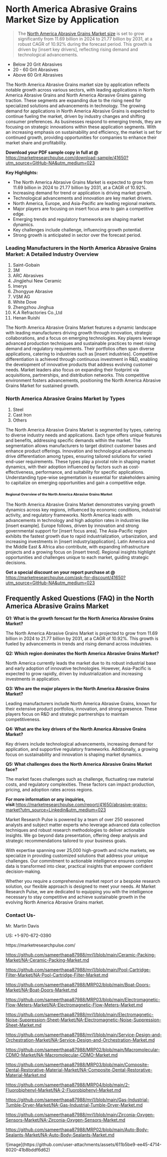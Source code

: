 <h1>North America Abrasive Grains Market&nbsp;Size by Application</h1><blockquote><p>The <a href="https://marketresearchpulse.com/download-sample/41650?utm_source=GitHub-NA&amp;utm_medium=023">North America Abrasive Grains Market size</a> is set to grow significantly from 11.69 billion in 2024 to 21.77 billion by 2031, at a robust CAGR of 10.92% during the forecast period. This growth is driven by [insert key drivers], reflecting rising demand and technological advancements.</p></blockquote><ul><li>Below 20 Grit Abrasives <li> 20 - 60 Grit Abrasives <li> Above 60 Grit Abrasives</li></ul><p>The North America Abrasive Grains market size by application reflects notable growth across various sectors, with leading applications in North America Abrasive Grains and North America Abrasive Grains gaining traction. These segments are expanding due to the rising need for specialized solutions and advancements in technology. The growing demand for applications in North America Abrasive Grains is expected to continue fueling the market, driven by industry changes and shifting consumer preferences. As businesses respond to emerging trends, they are focusing on strategic innovations within these application segments. With an increasing emphasis on sustainability and efficiency, the market is set for continued growth, providing opportunities for companies to enhance their market share and profitability.</p><p><strong>Download your PDF sample copy in full at @ </strong><a href="https://marketresearchpulse.com/download-sample/41650?utm_source=GitHub-NA&amp;utm_medium=023">https://marketresearchpulse.com/download-sample/41650?utm_source=GitHub-NA&amp;utm_medium=023</a></p><p><strong>Key Highlights: </strong></p><ul><li>The North America Abrasive Grains Market is expected to grow from 11.69 billion in 2024 to 21.77 billion by 2031, at a CAGR of 10.92%.</li><li>Increasing demand for trend or application is driving market growth.</li><li>Technological advancements and innovation are key market drivers.</li><li>North America, Europe, and Asia-Pacific are leading regional markets.</li><li>Major players are focusing on insert focus area to gain a competitive edge.</li><li>Emerging trends and regulatory frameworks are shaping market dynamics.</li><li>Key challenges include challenge, influencing growth potential.</li><li>Strong growth is anticipated in sector over the forecast period.</li></ul><h3>Leading Manufacturers in the North America Abrasive Grains Market: A Detailed Industry Overview</h3><ol><li>Saint-Gobain</li><li>3M</li><li>ARC Abrasives</li><li>Jingjiehui New Ceramic</li><li>Imerys</li><li>Zhongyue Abrasive</li><li>VSM AG</li><li>White Dove</li><li>Zhengzhou Jinghua</li><li>K.A Refractories Co.,Ltd</li><li>Henan Ruishi</li></ol><div class="flex max-w-full flex-col flex-grow"><div class="min-h-8 text-message flex w-full flex-col items-end gap-2 whitespace-normal break-words [.text-message+&amp;]:mt-5" dir="auto" data-message-author-role="assistant" data-message-id="fd8432e4-4910-450d-b182-61b7bfb0a01f" data-message-model-slug="gpt-4o"><div class="flex w-full flex-col gap-1 empty:hidden first:pt-[3px]"><div class="markdown prose w-full break-words dark:prose-invert light"><p>The North America Abrasive Grains Market features a dynamic landscape with leading manufacturers driving growth through innovation, strategic collaborations, and a focus on emerging technologies. Key players leverage advanced production techniques and sustainable practices to meet rising demand and regulatory requirements. Their portfolios often span diverse applications, catering to industries such as [insert industries]. Competitive differentiation is achieved through continuous investment in R&amp;D, enabling the development of innovative products that address evolving customer needs. Market leaders also focus on expanding their footprint via acquisitions, partnerships, and distribution networks. This competitive environment fosters advancements, positioning the North America Abrasive Grains Market for sustained growth.</p></div></div></div></div><h3>North America Abrasive Grains Market by Types</h3><ol><li>Steel <li> Cast Iron <li> Others</li></ol><div class="flex max-w-full flex-col flex-grow"><div class="min-h-8 text-message flex w-full flex-col items-end gap-2 whitespace-normal break-words [.text-message+&amp;]:mt-5" dir="auto" data-message-author-role="assistant" data-message-id="084470be-0bb7-4664-bddf-5156b4f41249" data-message-model-slug="gpt-4o-mini"><div class="flex w-full flex-col gap-1 empty:hidden first:pt-[3px]"><div class="markdown prose w-full break-words dark:prose-invert light"><p>The North America Abrasive Grains Market is segmented by types, catering to diverse industry needs and applications. Each type offers unique features and benefits, addressing specific demands within the market. The segmentation allows manufacturers to target distinct customer bases and enhance product offerings. Innovation and technological advancements drive differentiation among types, ensuring tailored solutions for varied end-user requirements. These types play a pivotal role in shaping market dynamics, with their adoption influenced by factors such as cost-effectiveness, performance, and suitability for specific applications. Understanding type-wise segmentation is essential for stakeholders aiming to capitalize on emerging opportunities and gain a competitive edge.</p></div></div></div></div><h3><span style="font-size: 11px;">Regional Overview of the North America Abrasive Grains Market</span></h3><div class="flex max-w-full flex-col flex-grow"><div class="min-h-8 text-message flex w-full flex-col items-end gap-2 whitespace-normal break-words [.text-message+&amp;]:mt-5" dir="auto" data-message-author-role="assistant" data-message-id="e9038762-ce64-4e30-91c9-9bd413514231" data-message-model-slug="gpt-4o-mini"><div class="flex w-full flex-col gap-1 empty:hidden first:pt-[3px]"><div class="markdown prose w-full break-words dark:prose-invert light"><p>The North America Abrasive Grains Market demonstrates varying growth dynamics across key regions, influenced by economic conditions, industrial activity, and regulatory frameworks. North America leads with advancements in technology and high adoption rates in industries like [insert example]. Europe follows, driven by innovation and strong governmental support for [insert focus area]. The Asia-Pacific region exhibits the fastest growth due to rapid industrialization, urbanization, and increasing investments in [insert industry/application]. Latin America and the Middle East &amp; Africa also contribute, with expanding infrastructure projects and a growing focus on [insert trend]. Regional insights highlight opportunities and challenges unique to each market, guiding strategic decisions.</p></div></div></div></div><p><strong>Get a special discount on your report purchase at @ </strong><a href="https://marketresearchpulse.com/ask-for-discount/41650?utm_source=GitHub-NA&amp;utm_medium=023">https://marketresearchpulse.com/ask-for-discount/41650?utm_source=GitHub-NA&amp;utm_medium=023</a></p><h2>Frequently Asked Questions (FAQ) in the North America Abrasive Grains Market</h2><p><strong>Q1: What is the growth forecast for the North America Abrasive Grains Market?</strong></p><p>The North America Abrasive Grains Market is projected to grow from 11.69 billion in 2024 to 21.77 billion by 2031, at a CAGR of 10.92%. This growth is fueled by advancements in trends and rising demand across industries.</p><p><strong>Q2: Which region dominates the North America Abrasive Grains Market?</strong></p><p>North America currently leads the market due to its robust industrial base and early adoption of innovative technologies. However, Asia-Pacific is expected to grow rapidly, driven by industrialization and increasing investments in application.</p><p><strong>Q3: Who are the major players in the North America Abrasive Grains Market?</strong></p><p>Leading manufacturers include North America Abrasive Grains, known for their extensive product portfolios, innovation, and strong presence. These players focus on R&amp;D and strategic partnerships to maintain competitiveness.</p><p><strong>Q4: What are the key drivers of the North America Abrasive Grains Market?</strong></p><p>Key drivers include technological advancements, increasing demand for application, and supportive regulatory frameworks. Additionally, a growing focus on sustainability and innovation is shaping market dynamics.</p><p><strong>Q5: What challenges does the North America Abrasive Grains Market face?</strong></p><p>The market faces challenges such as challenge, fluctuating raw material costs, and regulatory complexities. These factors can impact production, pricing, and adoption rates across regions.</p><p><strong>For more information or any inquiries, visit&nbsp;</strong><a href="https://marketresearchpulse.com/report/41650/abrasive-grains-market?utm_source=Linkedin&utm_medium=023">https://marketresearchpulse.com/report/41650/abrasive-grains-market?utm_source=Linkedin&utm_medium=023</a></p><p>Market Research Pulse is powered by a team of over 250 seasoned analysts and subject matter experts who leverage advanced data collection techniques and robust research methodologies to deliver actionable insights. We go beyond data presentation, offering deep analysis and strategic recommendations tailored to your business goals.</p><p>With expertise spanning over 25,000 high-growth and niche markets, we specialize in providing customized solutions that address your unique challenges. Our commitment to actionable intelligence ensures complex data is transformed into clear, practical insights that empower confident decision-making.</p><p>Whether you require a comprehensive market report or a bespoke research solution, our flexible approach is designed to meet your needs. At Market Research Pulse, we are dedicated to equipping you with the intelligence necessary to stay competitive and achieve sustainable growth in the evolving North America Abrasive Grains market.</p><h3><strong>Contact Us-</strong></h3><p>Mr. Martin Davis</p><p>US: +1-970-672-0390</p><p>https://marketresearchpulse.com/</p><p><a href="https://github.com/sameerthapa87988/mri1/blob/main/Ceramic-Packing-Market/NA-Ceramic-Packing-Market.md">https://github.com/sameerthapa87988/mri1/blob/main/Ceramic-Packing-Market/NA-Ceramic-Packing-Market.md</a></p><p><a href="https://github.com/sameerthapa87988/mri1/blob/main/Pool-Cartridge-Filter-Market/NA-Pool-Cartridge-Filter-Market.md">https://github.com/sameerthapa87988/mri1/blob/main/Pool-Cartridge-Filter-Market/NA-Pool-Cartridge-Filter-Market.md</a></p><p><a href="https://github.com/sameerthapa87988/MRP02/blob/main/Boat-Doors-Market/NA-Boat-Doors-Market.md">https://github.com/sameerthapa87988/MRP02/blob/main/Boat-Doors-Market/NA-Boat-Doors-Market.md</a></p><p><a href="https://github.com/sameerthapa87988/MRP03/blob/main/Electromagnetic-Flow-Meters-Market/NA-Electromagnetic-Flow-Meters-Market.md">https://github.com/sameerthapa87988/MRP03/blob/main/Electromagnetic-Flow-Meters-Market/NA-Electromagnetic-Flow-Meters-Market.md</a></p><p><a href="https://github.com/sameerthapa87988/mri1/blob/main/Electromagnetic-Noise-Suppression-Sheet-Market/NA-Electromagnetic-Noise-Suppression-Sheet-Market.md">https://github.com/sameerthapa87988/mri1/blob/main/Electromagnetic-Noise-Suppression-Sheet-Market/NA-Electromagnetic-Noise-Suppression-Sheet-Market.md</a></p><p><a href="https://github.com/sameerthapa87988/mri1/blob/main/Service-Design-and-Orchestration-Market/NA-Service-Design-and-Orchestration-Market.md">https://github.com/sameerthapa87988/mri1/blob/main/Service-Design-and-Orchestration-Market/NA-Service-Design-and-Orchestration-Market.md</a></p><p><a href="https://github.com/sameerthapa87988/MRP02/blob/main/Macromolecular-CDMO-Market/NA-Macromolecular-CDMO-Market.md">https://github.com/sameerthapa87988/MRP02/blob/main/Macromolecular-CDMO-Market/NA-Macromolecular-CDMO-Market.md</a></p><p><a href="https://github.com/sameerthapa87988/MRP03/blob/main/Composite-Dental-Restorative-Material-Market/NA-Composite-Dental-Restorative-Material-Market.md">https://github.com/sameerthapa87988/MRP03/blob/main/Composite-Dental-Restorative-Material-Market/NA-Composite-Dental-Restorative-Material-Market.md</a></p><p><a href="https://github.com/sameerthapa87988/MRP04/blob/main/2-Fluorobiphenyl-Market/NA-2-Fluorobiphenyl-Market.md">https://github.com/sameerthapa87988/MRP04/blob/main/2-Fluorobiphenyl-Market/NA-2-Fluorobiphenyl-Market.md</a></p><p><a href="https://github.com/sameerthapa87988/mri1/blob/main/Gas-Industrial-Tumble-Dryer-Market/NA-Gas-Industrial-Tumble-Dryer-Market.md">https://github.com/sameerthapa87988/mri1/blob/main/Gas-Industrial-Tumble-Dryer-Market/NA-Gas-Industrial-Tumble-Dryer-Market.md</a></p><p><a href="https://github.com/sameerthapa87988/mri1/blob/main/Zirconia-Oxygen-Sensors-Market/NA-Zirconia-Oxygen-Sensors-Market.md">https://github.com/sameerthapa87988/mri1/blob/main/Zirconia-Oxygen-Sensors-Market/NA-Zirconia-Oxygen-Sensors-Market.md</a></p><p><a href="https://github.com/sameerthapa87988/MRP02/blob/main/Auto-Body-Sealants-Market/NA-Auto-Body-Sealants-Market.md">https://github.com/sameerthapa87988/MRP02/blob/main/Auto-Body-Sealants-Market/NA-Auto-Body-Sealants-Market.md</a></p>
![image](https://github.com/user-attachments/assets/611b5be9-ee45-4714-8020-41b8bddf6d62)
